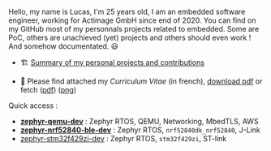 Hello, my name is Lucas, I'm 25 years old, I am an embedded software engineer, working for Actimage GmbH since end of 2020. You can find on my GitHub most of my personnals projects related to embedded. Some are PoC, others are unachieved (yet) projects and others should even work ! And somehow documentated. 😃

- 🏗️ [Summary of my personal projects and contributions](https://github.com/lucasdietrich/lucasdietrich/blob/master/detailled.md) 

- 📄 Please find attached my *Curriculum Vitae* (in french), [download pdf](https://github.com/lucasdietrich/cv/raw/fr_pub/render/CVLucasDietrich_public.pdf) or fetch ([pdf](https://github.com/lucasdietrich/cv/blob/fr_pub/render/CVLucasDietrich_public.pdf)) ([png](https://github.com/lucasdietrich/cv/blob/fr_pub/render/CVLucasDietrich_public.png?raw=true))

Quick access : 
- **[zephyr-qemu-dev](https://github.com/lucasdietrich/zephyr-qemu-dev)** : Zephyr RTOS, QEMU, Networking, MbedTLS, AWS
- **[zephyr-nrf52840-ble-dev](https://github.com/lucasdietrich/zephyr-nrf52840-ble-dev)** : Zephyr RTOS, `nrf52840dk_nrf52840`, J-Link
- [zephyr-stm32f429zi-dev](https://github.com/lucasdietrich/stm32f429zi-dev) : Zephyr RTOS, `stm32f429zi`, ST-link
